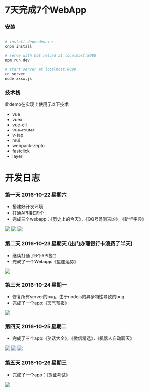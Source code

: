 # 7天完成7个WebApp


### 安装

``` bash

# install dependencies
cnpm install

# serve with hot reload at localhost:8080
npm run dev

# start server at localhost:8090
cd server
node xxxx.js

```

### 技术栈
  
  此demo在实现上使用了以下技术
  - vue
  - vuex
  - vue-cli
  - vue-router
  - v-tap
  - mui
  - webpack-zepto
  - fastclick
  - layer


# 开发日志

### 第一天 2016-10-22 星期六

  - 搭建好开发环境
  - 打通API接口9个
  - 完成三个webapp：《历史上的今天》，《QQ号码测吉凶》，《新华字典》

  ![](./static/demo_lishi.png)
  ![](./static/demo_qq.png)
  ![](./static/demo_zidian.png)

### 第二天 2016-10-23 星期天 (出门办理银行卡浪费了半天)
  - 继续打通了6个API接口
  - 完成了一个Webapp:《星座运势》

  ![](./static/demo_xingzuo.png)

### 第三天 2016-10-24 星期一 
  - 修复所有server的bug。由于nodejs的异步特性导致的bug
  - 完成了一个app:《天气预报》

  ![](./static/demo_tianqi.png)


### 第四天 2016-10-25 星期二
  - 完成了三个app:《笑话大全》，《微信精选》，《机器人自动聊天》

  ![](./static/demo_xiaohua.png)
  ![](./static/demo_weixin.png)
  ![](./static/demo_jiqiren.png)

### 第五天 2016-10-26 星期三
  - 完成了一个app：《驾证考试》

  ![](./static/demo_jiazheng.png)
